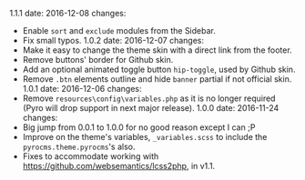 1.1.1
  date: 2016-12-08
  changes:
  - Enable `sort` and `exclude` modules from the Sidebar.
  - Fix small typos.
1.0.2
  date: 2016-12-07
  changes:
  - Make it easy to change the theme skin with a direct link from the footer.
  - Remove buttons' border for Github skin.
  - Add an optional animated toggle button `hip-toggle`, used by Github skin.
  - Remove `.btn` elements outline and hide `banner` partial if not official skin.
1.0.1
  date: 2016-12-06
  changes:
  - Remove `resources\config\variables.php` as it is no longer required (Pyro will drop support in next major release).
1.0.0
  date: 2016-11-24
  changes:
  - Big jump from 0.0.1 to 1.0.0 for no good reason except I can ;P
  - Improve on the theme's variables, `_variables.scss` to include the `pyrocms.theme.pyrocms`'s also.
  - Fixes to accommodate working with https://github.com/websemantics/lcss2php, in v1.1.
